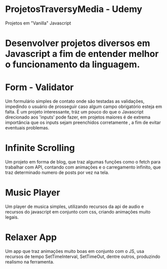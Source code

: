 # ProjetosTraversyMedia - Udemy
Projetos em "Vanilla" Javascript 

# Desenvolver projetos diversos em Javascript a fim de entender melhor o funcionamento da linguagem.

# Form - Validator
  Um formulário simples de contato onde são testadas as validações, impedindo o usuário de prosseguir caso algum campo obrigatório esteja em falta. 
  È um projeto interessante, tráz um pouco do que o Javascript direcionado aos 'inputs' pode fazer, em projetos maiores é de extrema importância que os inputs sejam preenchidos corretamente , a fim de evitar eventuais problemas.

# Infinite Scrolling 
  Um projeto em forma de blog, que traz algumas funções como o fetch para trabalhar com API, contando com animações e o carregamento infinito, que traz determinado numero de posts por vez na tela.
  
# Music Player
  Um player de musica simples, utilizando recursos da api de audio e recursos do javascript em conjunto com css, criando animações muito legais.
  
# Relaxer App 
  Um app que traz animações muito boas em conjunto com o JS, usa recursos de tempo SetTimeInterval, SetTimeOut, dentre outros, produzindo realismo na ferramenta.
